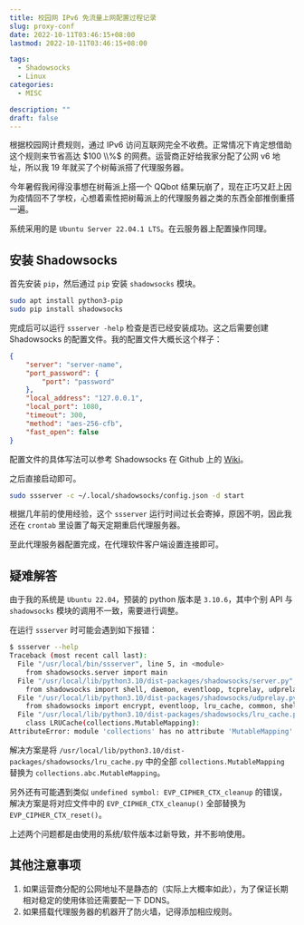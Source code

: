 ```yaml
---
title: 校园网 IPv6 免流量上网配置过程记录
slug: proxy-conf
date: 2022-10-11T03:46:15+08:00
lastmod: 2022-10-11T03:46:15+08:00

tags:
  - Shadowsocks
  - Linux
categories:
  - MISC

description: ""
draft: false
---
```


根据校园网计费规则，通过 IPv6 访问互联网完全不收费。正常情况下肯定想借助这个规则来节省高达 $100 \\%$ 的网费。运营商正好给我家分配了公网 v6 地址，所以我 19 年就买了个树莓派搭了代理服务器。

今年暑假我闲得没事想在树莓派上搭一个 QQbot 结果玩崩了，现在正巧又赶上因为疫情回不了学校，心想着索性把树莓派上的代理服务器之类的东西全部推倒重搭一遍。

系统采用的是 `Ubuntu Server 22.04.1 LTS`。在云服务器上配置操作同理。

## 安装 Shadowsocks

首先安装 `pip`，然后通过 `pip` 安装 `shadowsocks` 模块。

```sh
sudo apt install python3-pip
sudo pip install shadowsocks
```

完成后可以运行 `ssserver -help` 检查是否已经安装成功。这之后需要创建 Shadowsocks 的配置文件。我的配置文件大概长这个样子：

```json
{
    "server": "server-name",
    "port_password": {
        "port": "password"
    },
    "local_address": "127.0.0.1",
    "local_port": 1080,
    "timeout": 300,
    "method": "aes-256-cfb",
    "fast_open": false
}
```

配置文件的具体写法可以参考 Shadowsocks 在 Github 上的 [Wiki](https://github.com/shadowsocks/shadowsocks/wiki/Configuration-via-Config-File)。

之后直接启动即可。

```sh
sudo ssserver -c ~/.local/shadowsocks/config.json -d start
```

根据几年前的使用经验，这个 `ssserver` 运行时间过长会寄掉，原因不明，因此我还在 `crontab` 里设置了每天定期重启代理服务器。

至此代理服务器配置完成，在代理软件客户端设置连接即可。

## 疑难解答

由于我的系统是 `Ubuntu 22.04`，预装的 python 版本是 `3.10.6`，其中个别 API 与 `shadowsocks` 模块的调用不一致，需要进行调整。

在运行 `ssserver` 时可能会遇到如下报错：

```sh
$ ssserver --help
Traceback (most recent call last):
  File "/usr/local/bin/ssserver", line 5, in <module>
    from shadowsocks.server import main
  File "/usr/local/lib/python3.10/dist-packages/shadowsocks/server.py", line 27, in <module>
    from shadowsocks import shell, daemon, eventloop, tcprelay, udprelay, \
  File "/usr/local/lib/python3.10/dist-packages/shadowsocks/udprelay.py", line 71, in <module>
    from shadowsocks import encrypt, eventloop, lru_cache, common, shell
  File "/usr/local/lib/python3.10/dist-packages/shadowsocks/lru_cache.py", line 34, in <module>
    class LRUCache(collections.MutableMapping):
AttributeError: module 'collections' has no attribute 'MutableMapping'
```

解决方案是将 `/usr/local/lib/python3.10/dist-packages/shadowsocks/lru_cache.py` 中的全部 `collections.MutableMapping` 替换为 `collections.abc.MutableMapping`。

另外还有可能遇到类似 `undefined symbol: EVP_CIPHER_CTX_cleanup` 的错误，解决方案是将对应文件中的 `EVP_CIPHER_CTX_cleanup()` 全部替换为 `EVP_CIPHER_CTX_reset()`。

上述两个问题都是由使用的系统/软件版本过新导致，并不影响使用。

## 其他注意事项

1. 如果运营商分配的公网地址不是静态的（实际上大概率如此），为了保证长期相对稳定的使用体验还需要配一下 DDNS。
2. 如果搭载代理服务器的机器开了防火墙，记得添加相应规则。
